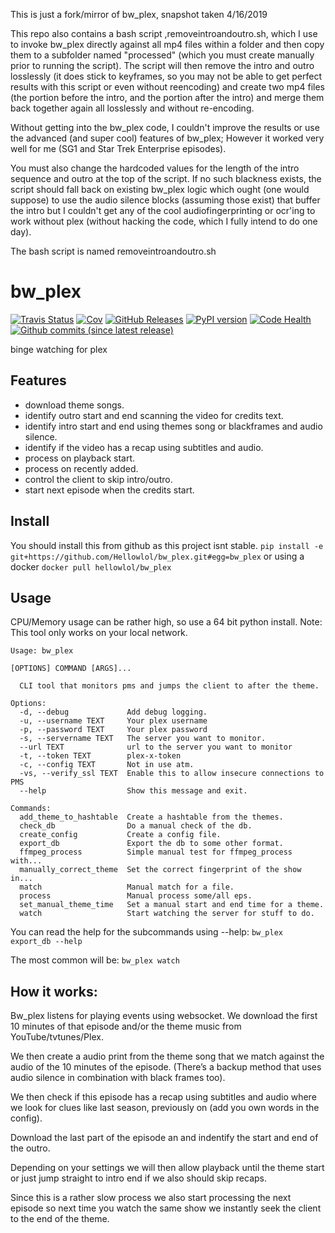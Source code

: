 This is just a fork/mirror of bw_plex, snapshot taken 4/16/2019

This repo also contains a bash script ,removeintroandoutro.sh, which I use to invoke bw_plex directly against all mp4 files within a folder and then copy them to a subfolder named "processed" (which you must create manually prior to running the script). The script will then remove the intro and outro losslessly (it does stick to keyframes, so you may not be able to get perfect results with this script or even without reencoding) and create two mp4 files (the portion before the intro, and the portion after the intro) and merge them back together again all losslessly and without re-encoding.

Without getting into the bw_plex code, I couldn't improve the results or use the advanced (and super cool) features of bw_plex; However it worked very well for me (SG1 and Star Trek Enterprise episodes).

You must also change the hardcoded values for the length of the intro sequence and outro at the top of the script. If no such blackness exists, the script should fall back on existing bw_plex logic which ought (one would suppose) to use the audio silence blocks (assuming those exist) that buffer the intro but I couldn't get any of the cool audiofingerprinting or ocr'ing to work without plex (without hacking the code, which I fully intend to do one day).

The bash script is named removeintroandoutro.sh

# bw_plex
[![Travis Status](https://travis-ci.org/Hellowlol/bw_plex.svg?branch=master)](https://travis-ci.org/Hellowlol/bw_plex)
[![Cov](https://codecov.io/gh/hellowlol/bw_plex/branch/master/graph/badge.svg)](https://codecov.io/gh/hellowlol/bw_plex/branch/master)
[![GitHub Releases](https://img.shields.io/github/tag/hellowlol/bw_plex.svg?label=github+release)](https://github.com/hellowlol/bw_plex/releases)
[![PyPI version](https://badge.fury.io/py/bw_plex.svg)](https://pypi.python.org/pypi/bw_plex)
[![Code Health](https://landscape.io/github/Hellowlol/bw_plex/master/landscape.svg?style=flat)](https://landscape.io/github/Hellowlol/bw_plex/master)
[![Github commits (since latest release)](https://img.shields.io/github/commits-since/Hellowlol/bw_plex/latest.svg)](https://github.com/Hellowlol/bw_plex/compare)


binge watching for plex

## Features
- download theme songs.
- identify outro start and end scanning the video for credits text.
- identify intro start and end using themes song or blackframes and audio silence.
- identify if the video has a recap using subtitles and audio.
- process on playback start.
- process on recently added.
- control the client to skip intro/outro.
- start next episode when the credits start.

## Install
You should install this from github as this project isnt stable.
```pip install -e git+https://github.com/Hellowlol/bw_plex.git#egg=bw_plex```
or using a docker ```docker pull hellowlol/bw_plex```


## Usage
CPU/Memory usage can be rather high, so use a 64 bit python install.
Note: This tool only works on your local network.

```
Usage: bw_plex

[OPTIONS] COMMAND [ARGS]...

  CLI tool that monitors pms and jumps the client to after the theme.

Options:
  -d, --debug             Add debug logging.
  -u, --username TEXT     Your plex username
  -p, --password TEXT     Your plex password
  -s, --servername TEXT   The server you want to monitor.
  --url TEXT              url to the server you want to monitor
  -t, --token TEXT        plex-x-token
  -c, --config TEXT       Not in use atm.
  -vs, --verify_ssl TEXT  Enable this to allow insecure connections to PMS
  --help                  Show this message and exit.

Commands:
  add_theme_to_hashtable  Create a hashtable from the themes.
  check_db                Do a manual check of the db.
  create_config           Create a config file.
  export_db               Export the db to some other format.
  ffmpeg_process          Simple manual test for ffmpeg_process with...
  manually_correct_theme  Set the correct fingerprint of the show in...
  match                   Manual match for a file.
  process                 Manual process some/all eps.
  set_manual_theme_time   Set a manual start and end time for a theme.
  watch                   Start watching the server for stuff to do.
```

You can read the help for the subcommands using --help:
```bw_plex export_db --help```

The most common will be:
```bw_plex watch```

## How it works:

Bw_plex listens for playing events using websocket. We download the first 10 minutes of that episode and/or the theme music from YouTube/tvtunes/Plex.

We then create a audio print from the theme song that we match against the audio of the 10 minutes of the episode. (There’s a backup method that uses audio silence in combination with black frames too).

We then check if this episode has a recap using subtitles and audio where we look for clues like last season, previously on (add you own words in the config).

Download the last part of the episode an and indentify the start and end of the outro.

Depending on your settings we will then allow playback until the theme start or just jump straight to intro end if we also should skip recaps.

Since this is a rather slow process we also start processing the next episode so next time you watch the same show we instantly seek the client to the end of the theme.
